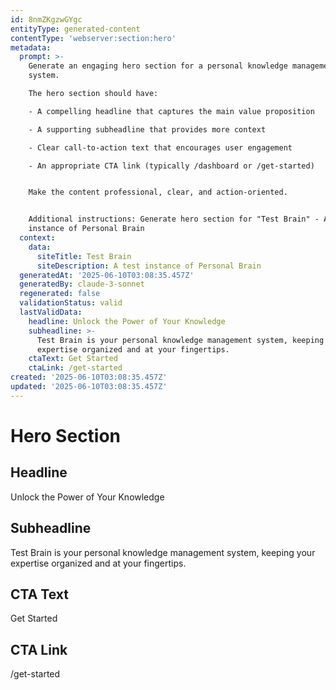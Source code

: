 ```yaml
---
id: 8nmZKgzwGYgc
entityType: generated-content
contentType: 'webserver:section:hero'
metadata:
  prompt: >-
    Generate an engaging hero section for a personal knowledge management
    system. 

    The hero section should have:

    - A compelling headline that captures the main value proposition

    - A supporting subheadline that provides more context

    - Clear call-to-action text that encourages user engagement

    - An appropriate CTA link (typically /dashboard or /get-started)


    Make the content professional, clear, and action-oriented.


    Additional instructions: Generate hero section for "Test Brain" - A test
    instance of Personal Brain
  context:
    data:
      siteTitle: Test Brain
      siteDescription: A test instance of Personal Brain
  generatedAt: '2025-06-10T03:08:35.457Z'
  generatedBy: claude-3-sonnet
  regenerated: false
  validationStatus: valid
  lastValidData:
    headline: Unlock the Power of Your Knowledge
    subheadline: >-
      Test Brain is your personal knowledge management system, keeping your
      expertise organized and at your fingertips.
    ctaText: Get Started
    ctaLink: /get-started
created: '2025-06-10T03:08:35.457Z'
updated: '2025-06-10T03:08:35.457Z'
---
```

# Hero Section

## Headline
Unlock the Power of Your Knowledge

## Subheadline
Test Brain is your personal knowledge management system, keeping your expertise organized and at your fingertips.

## CTA Text
Get Started

## CTA Link
/get-started
